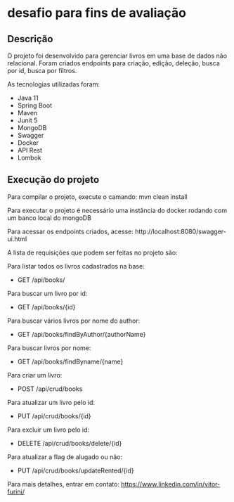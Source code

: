 # desafio para fins de avaliação

<h2> Descrição</h2>
O projeto foi desenvolvido para gerenciar livros em uma base de dados não relacional. Foram criados endpoints para criação, edição, deleção, busca por id, busca por filtros.

As tecnologias utilizadas foram:
- Java 11
- Spring Boot
- Maven
- Junit 5
- MongoDB
- Swagger
- Docker
- API Rest
- Lombok

<h2>Execução do projeto</h2>

Para compilar o projeto, execute o camando: mvn clean install

Para executar o projeto é necessário uma instância do docker rodando com um banco local do mongoDB

Para acessar os endpoints criados, acesse: http://localhost:8080/swagger-ui.html

A lista de requisições que podem ser feitas no projeto são:

Para listar todos os livros cadastrados na base:
- GET /api/books/

Para buscar um livro por id:
- GET /api/books/{id}

Para buscar vários livros por nome do author:
- GET /api/books/findByAuthor/{authorName}

Para buscar livros por nome:
- GET /api/books/findByname/{name}

Para criar um livro:
- POST /api/crud/books

Para atualizar um livro pelo id:
- PUT /api/crud/books/{id}

Para excluir um livro pelo id:
- DELETE /api/crud/books/delete/{id}

Para atualizar a flag de alugado ou não:
- PUT /api/crud/books/updateRented/{id}


Para mais detalhes, entrar em contato: https://www.linkedin.com/in/vitor-furini/

